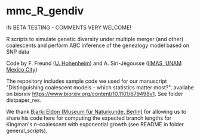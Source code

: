 # mmc_R_gendiv

IN BETA TESTING - COMMENTS VERY WELCOME! 

R scripts to simulate genetic diversity under multiple merger (and other) coalescents and perform ABC inference of the genealogy model based on SNP data 

Code by F. Freund ([U. Hohenheim](http://evoplant.uni-hohenheim.de/people/freund/)) and A. Siri-Jégousse ([IIMAS, UNAM Mexico City](http://sigma.iimas.unam.mx/arno/))

The repository includes sample code we used for our manuscript "Distinguishing coalescent models - which statistics matter most?", availabe on biorxiv <https://www.biorxiv.org/content/10.1101/679498v1>. See folder distpaper_res.

We thank [Bjarki Eldon (Museum für Naturkunde, Berlin)](http://page.math.tu-berlin.de/~eldon/index.html) for allowing us to share his code here for computing the expected branch lengths for Kingman's n-coalescent with exponential growth (see README in folder general_scripts). 
